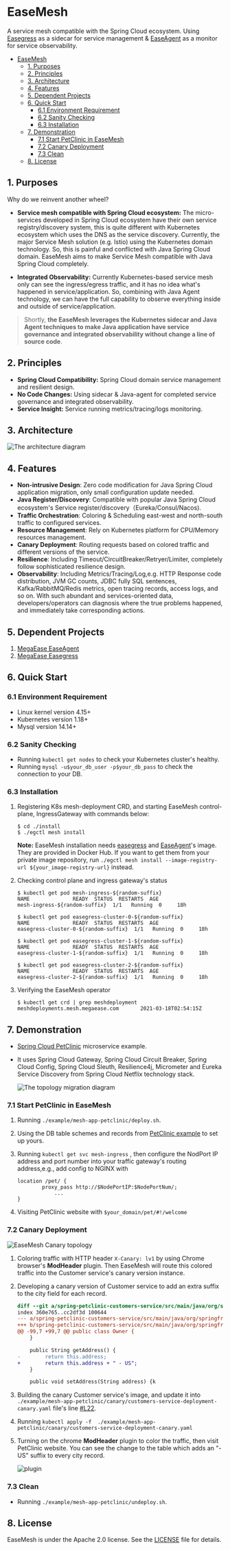 # EaseMesh
A service mesh compatible with the Spring Cloud ecosystem. Using [Easegress](https://github.com/megaease/easegress) as a sidecar for service management & [EaseAgent](https://github.com/megaease/easeagent) as a monitor for service observability.

- [EaseMesh](#easemesh)
  - [1. Purposes](#1-purposes)
  - [2. Principles](#2-principles)
  - [3. Architecture](#3-architecture)
  - [4. Features](#4-features)
  - [5. Dependent Projects](#5-dependent-projects)
  - [6. Quick Start](#6-quick-start)
    - [6.1 Environment Requirement](#61-environment-requirement)
    - [6.2 Sanity Checking](#62-sanity-checking)
    - [6.3 Installation](#63-installation)
  - [7. Demonstration](#7-demonstration)
    - [7.1 Start PetClinic in EaseMesh](#71-start-petclinic-in-easemesh)
    - [7.2 Canary Deployment](#72-canary-deployment)
    - [7.3 Clean](#73-clean)
  - [8. License](#8-license)

## 1. Purposes
Why do we reinvent another wheel?

* **Service mesh compatible with Spring Cloud ecosystem:** The micro-services developed in Spring Cloud ecosystem have their own service registry/discovery system, this is quite different with Kubernetes ecosystem which uses the DNS as the service discovery. Currently, the major Service Mesh solution (e.g. Istio) using the Kubernetes domain technology. So, this is painful and conflicted with Java Spring Cloud domain. EaseMesh aims to make Service Mesh compatible with Java Spring Cloud completely. 

* **Integrated Observability:** Currently Kubernetes-based service mesh only can see the ingress/egress traffic, and it has no idea what's happened in service/application. So, combining with Java Agent technology, we can have the full capability to observe everything inside and outside of service/application.

> Shortly, **the EaseMesh leverages the Kubernetes sidecar and Java Agent techniques to make Java application have service governance and integrated observability without change a line of source code**.

## 2. Principles

* **Spring Cloud Compatibility:** Spring Cloud domain service management and resilient design.
* **No Code Changes:** Using sidecar & Java-agent for completed service governance and integrated observability.
* **Service Insight:** Service running metrics/tracing/logs monitoring. 
 

## 3. Architecture

![The architecture diagram](./imgs/architecture.png)

## 4. Features

* **Non-intrusive Design**: Zero code modification for Java Spring Cloud application migration, only small configuration update needed.
* **Java Register/Discovery**: Compatible with popular Java Spring Cloud ecosystem's Service register/discovery（Eureka/Consul/Nacos). 
* **Traffic Orchestration**: Coloring & Scheduling east-west and north-south traffic to configured services. 
* **Resource Management**: Rely on Kubernetes platform for CPU/Memory resources management. 
* **Canary Deployment**: Routing requests based on colored traffic and different versions of the service.
* **Resilience**: Including Timeout/CircuitBreaker/Retryer/Limiter, completely follow sophisticated resilience design.
* **Observability**: Including Metrics/Tracing/Log,e.g. HTTP Response code distribution, JVM GC counts, JDBC fully SQL sentences, Kafka/RabbitMQ/Redis metrics, open tracing records, access logs, and so on. With such abundant and services-oriented data, developers/operators can diagnosis where the true problems happened, and immediately take corresponding actions.

## 5. Dependent Projects
1. [MegaEase EaseAgent](https://github.com/megaease/easeagent) 
2. [MegaEase Easegress](https://github.com/megaease/easegress) 

## 6. Quick Start
### 6.1 Environment Requirement 
* Linux kernel version 4.15+
* Kubernetes version 1.18+
* Mysql version 14.14+


### 6.2 Sanity Checking
* Running `kubectl get nodes` to check your Kubernetes cluster's healthy. 
* Running  `mysql -u$your_db_user -p$your_db_pass` to check the connection to your DB. 

### 6.3 Installation

1. Registering K8s mesh-deployment CRD, and starting EaseMesh control-plane, IngressGateway with commands below:

    ```shell
    $ cd ./install
    $ ./egctl mesh install
    ```
    **Note:** EaseMesh installation needs [easegress](https://github.com/megaease/easegress) and [EaseAgent](https://github.com/megaease/easeagent)'s image. They are provided in Docker Hub. If you want to get them from your private image repository, run `./egctl mesh install --image-registry-url ${your_image-registry-url}` instead. 

2. Checking control plane and ingress gateway's status 

    ```shell
    $ kubectl get pod mesh-ingress-${random-suffix}   
    NAME              READY  STATUS  RESTARTS  AGE
    mesh-ingress-${random-suffix}  1/1   Running  0     18h

    $ kubectl get pod easegress-cluster-0-${random-suffix}
    NAME              READY  STATUS  RESTARTS  AGE
    easegress-cluster-0-${random-suffix}  1/1   Running  0     18h

    $ kubectl get pod easegress-cluster-1-${random-suffix}
    NAME              READY  STATUS  RESTARTS  AGE
    easegress-cluster-1-${random-suffix}  1/1   Running  0     18h

    $ kubectl get pod easegress-cluster-2-${random-suffix}
    NAME              READY  STATUS  RESTARTS  AGE
    easegress-cluster-2-${random-suffix}  1/1   Running  0     18h
    ```


3. Verifying the EaseMesh operator

    ```shell
    $ kubectl get crd | grep meshdeployment              
    meshdeployments.mesh.megaease.com       2021-03-18T02:54:15Z
    ```

## 7. Demonstration  

*  [Spring Cloud PetClinic](https://github.com/spring-petclinic/spring-petclinic-cloud) microservice example.
* It uses Spring Cloud Gateway, Spring Cloud Circuit Breaker, Spring Cloud Config, Spring Cloud Sleuth, Resilience4j, Micrometer and Eureka Service Discovery from Spring Cloud Netflix technology stack.

  ![The topology migration diagram](imgs/topology-migration.png)


### 7.1 Start PetClinic in EaseMesh

1. Running  `./example/mesh-app-petclinic/deploy.sh`. 

2. Using the DB table schemes and records from [PetClinic example](https://github.com/spring-projects/spring-petclinic/tree/main/src/main/resources/db/mysql) to set up yours.

3. Running `kubectl get svc mesh-ingress` , then configure the NodPort IP address and port number into your traffic gateway's routing address,e.g., add config to NGINX with
    ```
    location /pet/ {
            proxy_pass http://$NodePortIP:$NodePortNum/;
                ...
    }

    ```
4. Visiting PetClinic website with `$your_domain/pet/#!/welcome` 

### 7.2 Canary Deployment

![EaseMesh Canary topology](./imgs/canary-deployment.png)

1. Coloring traffic with HTTP header `X-Canary: lv1` by using Chrome browser's **ModHeader** plugin. Then EaseMesh will route this colored traffic into the Customer service's canary version instance. 


2. Developing a canary version of Customer service to add an extra suffix to the city field for each record. 


    ```diff
    diff --git a/spring-petclinic-customers-service/src/main/java/org/springframework/samples/petclinic/customers/model/Owner.java b/spring-petclinic-customers-service/src/main/java/org/springframework/samples/petclinic/customers/model/Owner.java
    index 360e765..cc2df3d 100644
    --- a/spring-petclinic-customers-service/src/main/java/org/springframework/samples/petclinic/customers/model/Owner.java
    +++ b/spring-petclinic-customers-service/src/main/java/org/springframework/samples/petclinic/customers/model/Owner.java
    @@ -99,7 +99,7 @@ public class Owner {
        }
    
        public String getAddress() {
    -        return this.address;
    +        return this.address + " - US";
        }
    
        public void setAddress(String address) {k
    ```

3. Building the canary Customer service's image, and update it into `./example/mesh-app-petclinic/canary/customers-service-deployment-canary.yaml` file's line [#L22](https://github.com/megaease/easemesh/blob/main/example/mesh-app-petclinic/canary/customers-service-deployment-canary.yaml#L22). 

4. Running `kubectl apply -f  ./example/mesh-app-petclinic/canary/customers-service-deployment-canary.yaml`

5. Turning on the chrome **ModHeader** plugin to color the traffic, then visit PetClinic website. You can see the change to the table which adds an "-US" suffix to every city record. 


    ![plugin](./imgs/chrome_plugin.png)

### 7.3 Clean
* Running `./example/mesh-app-petclinic/undeploy.sh`.

## 8. License
EaseMesh is under the Apache 2.0 license. See the [LICENSE](./LICENSE) file for details.
